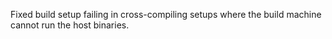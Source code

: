 Fixed build setup failing in cross-compiling setups where the build
machine cannot run the host binaries.
